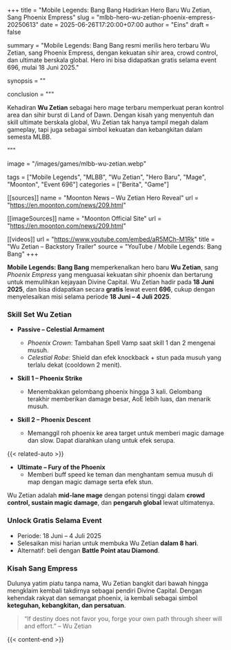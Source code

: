 +++
title = "Mobile Legends: Bang Bang Hadirkan Hero Baru Wu Zetian, Sang Phoenix Empress"
slug = "mlbb-hero-wu-zetian-phoenix-empress-20250613"
date = 2025-06-26T17:20:00+07:00
author = "Eins"
draft = false

summary = "Mobile Legends: Bang Bang resmi merilis hero terbaru Wu Zetian, sang Phoenix Empress, dengan kekuatan sihir area, crowd control, dan ultimate berskala global. Hero ini bisa didapatkan gratis selama event 696, mulai 18 Juni 2025."

synopsis = ""

conclusion = """<p>Kehadiran <strong>Wu Zetian</strong> sebagai hero mage terbaru memperkuat peran kontrol area dan sihir burst di Land of Dawn. Dengan kisah yang menyentuh dan skill ultimate berskala global, Wu Zetian tak hanya tampil megah dalam gameplay, tapi juga sebagai simbol kekuatan dan kebangkitan dalam semesta MLBB.</p>"""

image = "/images/games/mlbb-wu-zetian.webp"

tags = ["Mobile Legends", "MLBB", "Wu Zetian", "Hero Baru", "Mage", "Moonton", "Event 696"]
categories = ["Berita", "Game"]

[[sources]]
name = "Moonton News – Wu Zetian Hero Reveal"
url = "https://en.moonton.com/news/209.html"


[[imageSources]]
name = "Moonton Official Site"
url = "https://en.moonton.com/news/209.html"

 
[[videos]]
url = "https://www.youtube.com/embed/aR5MCh-M1Rk"
title = "Wu Zetian – Backstory Trailer"
source = "YouTube / Mobile Legends: Bang Bang"
+++

**Mobile Legends: Bang Bang** memperkenalkan hero baru **Wu Zetian**, sang *Phoenix Empress* yang menguasai kekuatan sihir phoenix dan bertarung untuk memulihkan kejayaan Divine Capital. Wu Zetian hadir pada **18 Juni 2025**, dan bisa didapatkan secara **gratis** lewat event **696**, cukup dengan menyelesaikan misi selama periode **18 Juni – 4 Juli 2025**.

### **Skill Set Wu Zetian**

- **Passive – Celestial Armament**
  - *Phoenix Crown*: Tambahan Spell Vamp saat skill 1 dan 2 mengenai musuh.
  - *Celestial Robe*: Shield dan efek knockback + stun pada musuh yang terlalu dekat (cooldown 2 menit).

- **Skill 1 – Phoenix Strike**
  - Menembakkan gelombang phoenix hingga 3 kali. Gelombang terakhir memberikan damage besar, AoE lebih luas, dan menarik musuh.

- **Skill 2 – Phoenix Descent**
  - Memanggil roh phoenix ke area target untuk memberi magic damage dan slow. Dapat diarahkan ulang untuk efek serupa.


{{< related-auto >}}
- **Ultimate – Fury of the Phoenix**
  - Memberi buff speed ke teman dan menghantam semua musuh di map dengan magic damage serta efek stun.

Wu Zetian adalah **mid-lane mage** dengan potensi tinggi dalam **crowd control, sustain magic damage**, dan **pengaruh global** lewat ultimatenya.
 

### **Unlock Gratis Selama Event**
- Periode: 18 Juni – 4 Juli 2025
- Selesaikan misi harian untuk membuka Wu Zetian **dalam 8 hari**.
- Alternatif: beli dengan **Battle Point atau Diamond**.
 

### **Kisah Sang Empress**
Dulunya yatim piatu tanpa nama, Wu Zetian bangkit dari bawah hingga mengklaim kembali takdirnya sebagai pendiri Divine Capital. Dengan kehendak rakyat dan semangat phoenix, ia kembali sebagai simbol **keteguhan, kebangkitan, dan persatuan**.

> “If destiny does not favor you, forge your own path through sheer will and effort.” – Wu Zetian  
 

{{< content-end >}}
 
